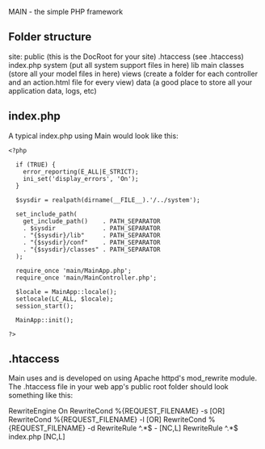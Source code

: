 MAIN - the simple PHP framework

## Folder structure ##

site:
  public (this is the DocRoot for your site)
    .htaccess (see .htaccess)
    index.php
  system (put all system support files in here)
    lib
      main
    classes (store all your model files in here)
    views (create a folder for each controller and an action.html file for every view)
  data (a good place to store all your application data, logs, etc)

## index.php ##

A typical index.php using Main would look like this:

    <?php
  
      if (TRUE) {
        error_reporting(E_ALL|E_STRICT);
        ini_set('display_errors', 'On');
      }
      
      $sysdir = realpath(dirname(__FILE__).'/../system');
  
      set_include_path(
        get_include_path()    . PATH_SEPARATOR
        . $sysdir             . PATH_SEPARATOR
        . "{$sysdir}/lib"     . PATH_SEPARATOR
        . "{$sysdir}/conf"    . PATH_SEPARATOR
        . "{$sysdir}/classes" . PATH_SEPARATOR
      );
  
      require_once 'main/MainApp.php';
      require_once 'main/MainController.php';
  
      $locale = MainApp::locale();
      setlocale(LC_ALL, $locale);
      session_start();
  
      MainApp::init();

    ?>

## .htaccess ##

Main uses and is developed on using Apache httpd's mod_rewrite module. The .htaccess file in your web app's
public root folder should look something like this:

<IfModule mod_rewrite.c>
  RewriteEngine On
  RewriteCond %{REQUEST_FILENAME} -s [OR]
  RewriteCond %{REQUEST_FILENAME} -l [OR]
  RewriteCond %{REQUEST_FILENAME} -d
  RewriteRule ^.*$ - [NC,L]
  RewriteRule ^.*$ index.php [NC,L]
</IfModule>
